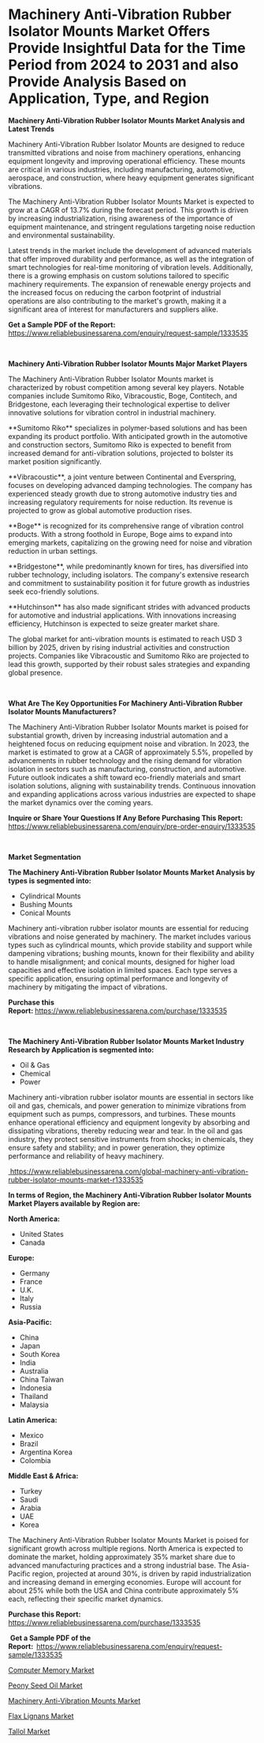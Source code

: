 <p><h1>Machinery Anti-Vibration Rubber Isolator Mounts Market Offers Provide Insightful Data for the Time Period from 2024 to 2031 and also Provide Analysis Based on Application, Type, and Region</h1></p><p><strong>Machinery Anti-Vibration Rubber Isolator Mounts Market Analysis and Latest Trends</strong></p>
<p><p>Machinery Anti-Vibration Rubber Isolator Mounts are designed to reduce transmitted vibrations and noise from machinery operations, enhancing equipment longevity and improving operational efficiency. These mounts are critical in various industries, including manufacturing, automotive, aerospace, and construction, where heavy equipment generates significant vibrations. </p><p>The Machinery Anti-Vibration Rubber Isolator Mounts Market is expected to grow at a CAGR of 13.7% during the forecast period. This growth is driven by increasing industrialization, rising awareness of the importance of equipment maintenance, and stringent regulations targeting noise reduction and environmental sustainability. </p><p>Latest trends in the market include the development of advanced materials that offer improved durability and performance, as well as the integration of smart technologies for real-time monitoring of vibration levels. Additionally, there is a growing emphasis on custom solutions tailored to specific machinery requirements. The expansion of renewable energy projects and the increased focus on reducing the carbon footprint of industrial operations are also contributing to the market's growth, making it a significant area of interest for manufacturers and suppliers alike.</p></p>
<p><strong>Get a Sample PDF of the Report:&nbsp;</strong> <a href="https://www.reliablebusinessarena.com/enquiry/request-sample/1333535?utm_campaign=1841&utm_medium=2&utm_source=Github&utm_content=ia&utm_term=12122024&utm_id=machinery-anti-vibration-rubber-isolator-mounts">https://www.reliablebusinessarena.com/enquiry/request-sample/1333535</a></p>
<p>&nbsp;</p>
<p><strong>Machinery Anti-Vibration Rubber Isolator Mounts Major Market Players</strong></p>
<p><p>The Machinery Anti-Vibration Rubber Isolator Mounts market is characterized by robust competition among several key players. Notable companies include Sumitomo Riko, Vibracoustic, Boge, Contitech, and Bridgestone, each leveraging their technological expertise to deliver innovative solutions for vibration control in industrial machinery.</p><p>**Sumitomo Riko** specializes in polymer-based solutions and has been expanding its product portfolio. With anticipated growth in the automotive and construction sectors, Sumitomo Riko is expected to benefit from increased demand for anti-vibration solutions, projected to bolster its market position significantly.</p><p>**Vibracoustic**, a joint venture between Continental and Everspring, focuses on developing advanced damping technologies. The company has experienced steady growth due to strong automotive industry ties and increasing regulatory requirements for noise reduction. Its revenue is projected to grow as global automotive production rises.</p><p>**Boge** is recognized for its comprehensive range of vibration control products. With a strong foothold in Europe, Boge aims to expand into emerging markets, capitalizing on the growing need for noise and vibration reduction in urban settings.</p><p>**Bridgestone**, while predominantly known for tires, has diversified into rubber technology, including isolators. The company's extensive research and commitment to sustainability position it for future growth as industries seek eco-friendly solutions.</p><p>**Hutchinson** has also made significant strides with advanced products for automotive and industrial applications. With innovations increasing efficiency, Hutchinson is expected to seize greater market share.</p><p>The global market for anti-vibration mounts is estimated to reach USD 3 billion by 2025, driven by rising industrial activities and construction projects. Companies like Vibracoustic and Sumitomo Riko are projected to lead this growth, supported by their robust sales strategies and expanding global presence.</p></p>
<p>&nbsp;</p>
<p><strong>What Are The Key Opportunities For Machinery Anti-Vibration Rubber Isolator Mounts Manufacturers?</strong></p>
<p><p>The Machinery Anti-Vibration Rubber Isolator Mounts market is poised for substantial growth, driven by increasing industrial automation and a heightened focus on reducing equipment noise and vibration. In 2023, the market is estimated to grow at a CAGR of approximately 5.5%, propelled by advancements in rubber technology and the rising demand for vibration isolation in sectors such as manufacturing, construction, and automotive. Future outlook indicates a shift toward eco-friendly materials and smart isolation solutions, aligning with sustainability trends. Continuous innovation and expanding applications across various industries are expected to shape the market dynamics over the coming years.</p></p>
<p><strong>Inquire or Share Your Questions If Any Before Purchasing This Report:</strong> <a href="https://www.reliablebusinessarena.com/enquiry/pre-order-enquiry/1333535?utm_campaign=1841&utm_medium=2&utm_source=Github&utm_content=ia&utm_term=12122024&utm_id=machinery-anti-vibration-rubber-isolator-mounts">https://www.reliablebusinessarena.com/enquiry/pre-order-enquiry/1333535</a></p>
<p>&nbsp;</p>
<p><strong>Market Segmentation</strong></p>
<p><strong>The Machinery Anti-Vibration Rubber Isolator Mounts Market Analysis by types is segmented into:</strong></p>
<p><ul><li>Cylindrical Mounts</li><li>Bushing Mounts</li><li>Conical Mounts</li></ul></p>
<p><p>Machinery anti-vibration rubber isolator mounts are essential for reducing vibrations and noise generated by machinery. The market includes various types such as cylindrical mounts, which provide stability and support while dampening vibrations; bushing mounts, known for their flexibility and ability to handle misalignment; and conical mounts, designed for higher load capacities and effective isolation in limited spaces. Each type serves a specific application, ensuring optimal performance and longevity of machinery by mitigating the impact of vibrations.</p></p>
<p><strong>Purchase this Report:&nbsp;</strong><a href="https://www.reliablebusinessarena.com/purchase/1333535?utm_campaign=1841&utm_medium=2&utm_source=Github&utm_content=ia&utm_term=12122024&utm_id=machinery-anti-vibration-rubber-isolator-mounts">https://www.reliablebusinessarena.com/purchase/1333535</a></p>
<p>&nbsp;</p>
<p><strong>The Machinery Anti-Vibration Rubber Isolator Mounts Market Industry Research by Application is segmented into:</strong></p>
<p><ul><li>Oil & Gas</li><li>Chemical</li><li>Power</li></ul></p>
<p><p>Machinery anti-vibration rubber isolator mounts are essential in sectors like oil and gas, chemicals, and power generation to minimize vibrations from equipment such as pumps, compressors, and turbines. These mounts enhance operational efficiency and equipment longevity by absorbing and dissipating vibrations, thereby reducing wear and tear. In the oil and gas industry, they protect sensitive instruments from shocks; in chemicals, they ensure safety and stability; and in power generation, they optimize performance and reliability of heavy machinery.</p></p>
<p><a href="https://www.reliablebusinessarena.com/global-machinery-anti-vibration-rubber-isolator-mounts-market-r1333535?utm_campaign=1841&utm_medium=2&utm_source=Github&utm_content=ia&utm_term=12122024&utm_id=machinery-anti-vibration-rubber-isolator-mounts">&nbsp;https://www.reliablebusinessarena.com/global-machinery-anti-vibration-rubber-isolator-mounts-market-r1333535</a></p>
<p><strong>In terms of Region, the Machinery Anti-Vibration Rubber Isolator Mounts Market Players available by Region are:</strong></p>
<p>
    <p> <strong> North America: </strong>
        <ul>
            <li>United States</li>
            <li>Canada</li>
        </ul>
        </p> 
    <p> <strong> Europe: </strong>
        <ul>
            <li>Germany</li>
            <li>France</li>
            <li>U.K.</li>
            <li>Italy</li>
            <li>Russia</li>
        </ul>
        </p> 
    <p> <strong> Asia-Pacific: </strong>
        <ul>
            <li>China</li>
            <li>Japan</li>
            <li>South Korea</li>
            <li>India</li>
            <li>Australia</li>
            <li>China Taiwan</li>
            <li>Indonesia</li>
            <li>Thailand</li>
            <li>Malaysia</li>
        </ul>
        </p> 
    <p> <strong> Latin America: </strong>
        <ul>
            <li>Mexico</li>
            <li>Brazil</li>
            <li>Argentina Korea</li>
            <li>Colombia</li>
        </ul>
        </p> 
    <p> <strong> Middle East & Africa: </strong>
        <ul>
            <li>Turkey</li>
            <li>Saudi</li>
            <li>Arabia</li>
            <li>UAE</li>
            <li>Korea</li>
        </ul>
    </p>
    </p>
<p><p>The Machinery Anti-Vibration Rubber Isolator Mounts Market is poised for significant growth across multiple regions. North America is expected to dominate the market, holding approximately 35% market share due to advanced manufacturing practices and a strong industrial base. The Asia-Pacific region, projected at around 30%, is driven by rapid industrialization and increasing demand in emerging economies. Europe will account for about 25% while both the USA and China contribute approximately 5% each, reflecting their specific market dynamics.</p></p>
<p><strong>Purchase this Report: </strong><a href="https://www.reliablebusinessarena.com/purchase/1333535?utm_campaign=1841&utm_medium=2&utm_source=Github&utm_content=ia&utm_term=12122024&utm_id=machinery-anti-vibration-rubber-isolator-mounts">https://www.reliablebusinessarena.com/purchase/1333535</a></p>
<p>&nbsp;<strong>Get a Sample PDF of the Report:&nbsp;&nbsp;</strong><a href="https://www.reliablebusinessarena.com/enquiry/request-sample/1333535?utm_campaign=1841&utm_medium=2&utm_source=Github&utm_content=ia&utm_term=12122024&utm_id=machinery-anti-vibration-rubber-isolator-mounts">https://www.reliablebusinessarena.com/enquiry/request-sample/1333535</a></p>
<p><strong></strong></p>
<p><p><a href="https://www.linkedin.com/pulse/c-hannibex-sqmmf?utm_campaign=1841&utm_medium=2&utm_source=Github&utm_content=ia&utm_term=12122024&utm_id=machinery-anti-vibration-rubber-isolator-mounts">Computer Memory Market</a></p><p><a href="https://www.linkedin.com/pulse/exploring-11-growth-peony-seed-oil-market-2031-key-trends-8oavc?utm_campaign=1841&utm_medium=2&utm_source=Github&utm_content=ia&utm_term=12122024&utm_id=machinery-anti-vibration-rubber-isolator-mounts">Peony Seed Oil Market</a></p><p><a href="https://github.com/julyju69/Market-Research-Report-List-5/blob/main/machinery-anti-vibration-mounts-market.md?utm_campaign=1841&utm_medium=2&utm_source=Github&utm_content=ia&utm_term=12122024&utm_id=machinery-anti-vibration-rubber-isolator-mounts">Machinery Anti-Vibration Mounts Market</a></p><p><a href="https://www.linkedin.com/pulse/flax-lignans-market-size-revenue-trend-analysis-type-application-vf9xc?utm_campaign=1841&utm_medium=2&utm_source=Github&utm_content=ia&utm_term=12122024&utm_id=machinery-anti-vibration-rubber-isolator-mounts">Flax Lignans Market</a></p><p><a href="https://www.linkedin.com/pulse/deep-dive-tallol-market-future-growth-103-rate-until-2031-cavill-jwooc?utm_campaign=1841&utm_medium=2&utm_source=Github&utm_content=ia&utm_term=12122024&utm_id=machinery-anti-vibration-rubber-isolator-mounts">Tallol Market</a></p></p>